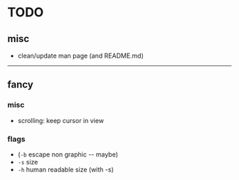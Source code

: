 # TODO
## misc
* clean/update man page (and README.md)

---
## fancy
### misc
* scrolling: keep cursor in view

### flags
* (`-b` escape non graphic -- maybe)
* `-s` size
* `-h` human readable size (with -s)
